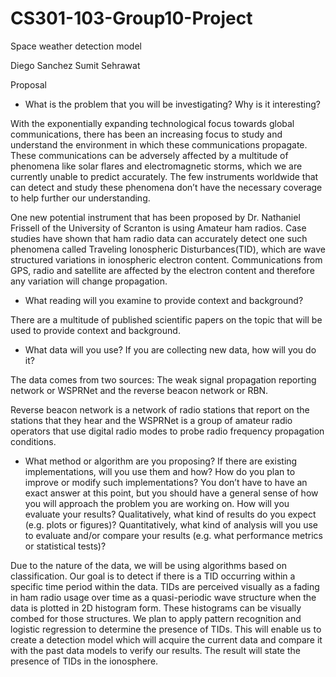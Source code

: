 # CS301-103-Group10-Project
Space weather detection model

Diego Sanchez
Sumit Sehrawat 

Proposal

- What is the problem that you will be investigating? Why is it interesting?

With the exponentially expanding technological focus towards global communications, there has been an increasing focus to study and understand the environment in which these communications propagate. These communications can be adversely affected by a multitude of phenomena like solar flares and electromagnetic storms, which we are currently unable to predict accurately. The few instruments worldwide that can detect and study these phenomena don’t have the necessary coverage to help further our understanding.

One new potential instrument that has been proposed by Dr. Nathaniel Frissell of the University of Scranton is using Amateur ham radios. Case studies have shown that ham radio data can accurately detect one such phenomena called Traveling Ionospheric Disturbances(TID), which are wave structured variations in ionospheric electron content. Communications from GPS, radio and satellite are affected by the electron content and therefore any variation will change propagation. 

- What reading will you examine to provide context and background?

There are a multitude of published scientific papers on the topic that will be used to provide context and background.

- What data will you use? If you are collecting new data, how will you do it?

The data comes from two sources: The weak signal propagation reporting network or WSPRNet and the reverse beacon network or RBN. 

Reverse beacon network is a network of radio stations that report on the stations that they hear and the WSPRNet is a group of amateur radio operators that use digital radio modes to probe radio frequency propagation conditions. 

- What method or algorithm are you proposing? If there are existing implementations, will you use them and how? How do you plan to improve or modify such implementations? You don’t have to have an exact answer at this point, but you should have a general sense of how you will approach the problem you are working on. How will you evaluate your results? Qualitatively, what kind of results do you expect (e.g. plots or figures)? Quantitatively, what kind of analysis will you use to evaluate and/or compare your results (e.g. what performance metrics or statistical tests)?

Due to the nature of the data, we will be using algorithms based on classification. Our goal is to detect if there is a TID occurring within a specific time period within the data.  TIDs are perceived visually as a fading in ham radio usage over time as a quasi-periodic wave structure when the data is plotted in 2D histogram form. These histograms can be visually combed for those structures. We plan to apply pattern recognition and logistic regression to determine the presence of TIDs. This will enable us to create a detection model which will acquire the current data and compare it with the past data models to verify our results. The result will state the presence of TIDs in the ionosphere. 


